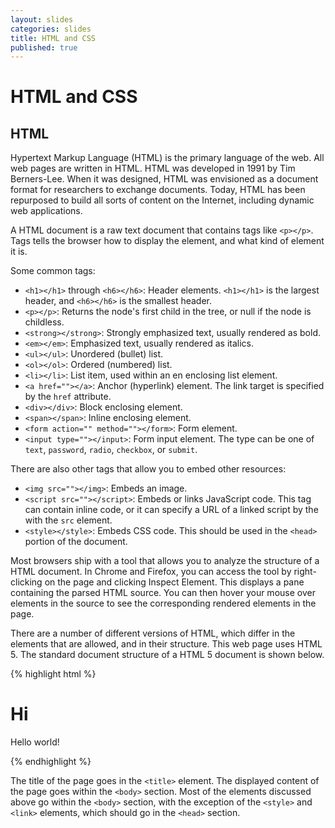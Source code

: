 ```yaml
---
layout: slides
categories: slides
title: HTML and CSS
published: true
---
```


HTML and CSS
============

HTML
----
Hypertext Markup Language (HTML) is the primary language of the web. All web pages are written in HTML. HTML was developed in 1991 by Tim Berners-Lee. When it was designed, HTML was envisioned as a document format for researchers to exchange documents. Today, HTML has been repurposed to build all sorts of content on the Internet, including dynamic web applications.

A HTML document is a raw text document that contains tags like `<p></p>`. Tags tells the browser how to display the element, and what kind of element it is.

Some common tags:

- `<h1></h1>` through `<h6></h6>`: Header elements. `<h1></h1>` is the largest header, and `<h6></h6>` is the smallest header.
- `<p></p>`: Returns the node's first child in the tree, or null if the node is childless.
- `<strong></strong>`: Strongly emphasized text, usually rendered as bold.
- `<em></em>`: Emphasized text, usually rendered as italics.
- `<ul></ul>`: Unordered (bullet) list.
- `<ol></ol>`: Ordered (numbered) list.
- `<li></li>`: List item, used within an en enclosing list element.
- `<a href=""></a>`: Anchor (hyperlink) element. The link target is specified by the `href` attribute.
- `<div></div>`: Block enclosing element.
- `<span></span>`: Inline enclosing element.
- `<form action="" method=""></form>`: Form element.
- `<input type=""></input>`: Form input element. The type can be one of `text`, `password`, `radio`, `checkbox`, or `submit`.

There are also other tags that allow you to embed other resources:

- `<img src=""></img>`: Embeds an image.
- `<script src=""></script>`: Embeds or links JavaScript code. This tag can contain inline code, or it can specify a URL of a linked script by the with the `src` element.
- `<style></style>`: Embeds CSS code. This should be used in the `<head>` portion of the document.

Most browsers ship with a tool that allows you to analyze the structure of a HTML document. In Chrome and Firefox, you can access the tool by right-clicking on the page and clicking Inspect Element. This displays a pane containing the parsed HTML source. You can then hover your mouse over elements in the source to see the corresponding rendered elements in the page.

There are a number of different versions of HTML, which differ in the elements that are allowed, and in their structure. This web page uses HTML 5. The standard document structure of a HTML 5 document is shown below.

{% highlight html %}
<!DOCTYPE html>
<html lang="en">
<head>
<meta charset="utf-8" />
    <title>Hello world!</title>
</head>
<body>
	<h1>Hi</h1>
	<p>Hello world!</p>
</body>
</html>
{% endhighlight %}

The title of the page goes in the `<title>` element. The displayed content of the page goes within the `<body>` section. Most of the elements discussed above go within the `<body>` section, with the exception of the `<style>` and `<link>` elements, which should go in the `<head>` section.
